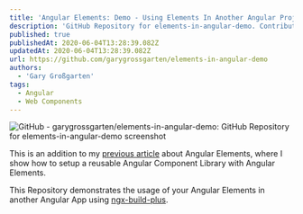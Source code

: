 ```yaml
---
title: 'Angular Elements: Demo - Using Elements In Another Angular Project.'
description: 'GitHub Repository for elements-in-angular-demo. Contribute on GitHub.'
published: true
publishedAt: 2020-06-04T13:28:39.082Z
updatedAt: 2020-06-04T13:28:39.082Z
url: https://github.com/garygrossgarten/elements-in-angular-demo
authors:
  - 'Gary Großgarten'
tags: 
  - Angular
  - Web Components
---
```

![GitHub - garygrossgarten/elements-in-angular-demo: GitHub Repository for elements-in-angular-demo screenshot](assets/img/links/github---garygrossgartenelements-in-angular-demo-github-repository-for-elements-in-angular-demo.png)

This is an addition to my [previous article](https://notiz.dev/blog/create-a-component-library-for-angular-and-the-web) about Angular Elements, where I show how to setup a reusable Angular Component Library with Angular Elements.

This Repository demonstrates the usage of your Angular Elements in another Angular App using [ngx-build-plus](https://github.com/manfredsteyer/ngx-build-plus).
